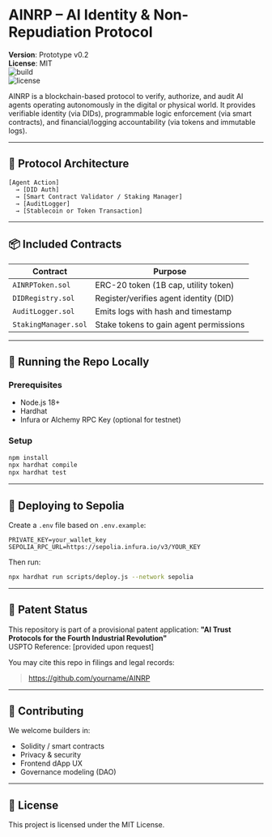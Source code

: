 # AINRP – AI Identity & Non-Repudiation Protocol

**Version**: Prototype v0.2  
**License**: MIT  
![build](https://img.shields.io/badge/build-passing-brightgreen)  
![license](https://img.shields.io/badge/license-MIT-blue)

AINRP is a blockchain-based protocol to verify, authorize, and audit AI agents operating autonomously in the digital or physical world. It provides verifiable identity (via DIDs), programmable logic enforcement (via smart contracts), and financial/logging accountability (via tokens and immutable logs).

---

## 📐 Protocol Architecture

```
[Agent Action]
  → [DID Auth]
  → [Smart Contract Validator / Staking Manager]
  → [AuditLogger]
  → [Stablecoin or Token Transaction]
```

---

## 📦 Included Contracts

| Contract            | Purpose                                 |
|---------------------|-----------------------------------------|
| `AINRPToken.sol`     | ERC-20 token (1B cap, utility token)    |
| `DIDRegistry.sol`    | Register/verifies agent identity (DID) |
| `AuditLogger.sol`    | Emits logs with hash and timestamp     |
| `StakingManager.sol` | Stake tokens to gain agent permissions |

---

## 🧪 Running the Repo Locally

### Prerequisites

- Node.js 18+
- Hardhat
- Infura or Alchemy RPC Key (optional for testnet)

### Setup

```bash
npm install
npx hardhat compile
npx hardhat test
```

---

## 🚀 Deploying to Sepolia

Create a `.env` file based on `.env.example`:

```env
PRIVATE_KEY=your_wallet_key
SEPOLIA_RPC_URL=https://sepolia.infura.io/v3/YOUR_KEY
```

Then run:

```bash
npx hardhat run scripts/deploy.js --network sepolia
```

---

## 📄 Patent Status

This repository is part of a provisional patent application:
**"AI Trust Protocols for the Fourth Industrial Revolution"**  
USPTO Reference: [provided upon request]

You may cite this repo in filings and legal records:
> https://github.com/yourname/AINRP

---

## 🤝 Contributing

We welcome builders in:
- Solidity / smart contracts
- Privacy & security
- Frontend dApp UX
- Governance modeling (DAO)

---

## 🧾 License

This project is licensed under the MIT License.
